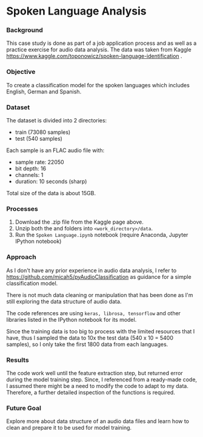 # Spoken Language Analysis

### Background

This case study is done as part of a job application process and as well as a practice exercise for audio data analysis. The data was taken from Kaggle https://www.kaggle.com/toponowicz/spoken-language-identification .

### Objective

To create a classification model for the spoken languages which includes English, German and Spanish.

### Dataset

The dataset is divided into 2 directories:
* train (73080 samples)
* test (540 samples)

Each sample is an FLAC audio file with:
* sample rate: 22050
* bit depth: 16
* channels: 1
* duration: 10 seconds (sharp)

Total size of the data is about 15GB.

### Processes

1. Download the .zip file from the Kaggle page above.
2. Unzip both the <train> and <test> folders into ```<work_directory>/data```.
3. Run the ```Spoken Language.ipynb``` notebook (require Anaconda, Jupyter IPython notebook)
    
### Approach

As I don't have any prior experience in audio data analysis, I refer to https://github.com/micah5/pyAudioClassification as guidance for a simple classification model.

There is not much data cleaning or manipulation that has been done as I'm still exploring the data structure of audio data.

The code references are using ```keras, librosa, tensorflow``` and other libraries listed in the IPython notebook for its model.

Since the training data is too big to process with the limited resources that I have, thus I sampled the data to 10x the test data (540 x 10 = 5400 samples), so I only take the first 1800 data from each languages.

### Results

The code work well until the feature extraction step, but returned error during the model training step. Since, I referenced from a ready-made code, I assumed there might be a need to modify the code to adapt to my data. Therefore, a further detailed inspection of the functions is required.

### Future Goal

Explore more about data structure of an audio data files and learn how to clean and prepare it to be used for model training.
